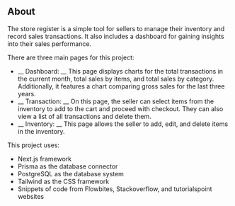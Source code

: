 ## About

The store register is a simple tool for sellers to manage their inventory and record sales transactions. It also includes a dashboard for gaining insights into their sales performance.

There are three main pages for this project:

- __ Dashboard: __ This page displays charts for the total transactions in the current month, total sales by items, and total sales by category. Additionally, it features a chart comparing gross sales for the last three years.
- __ Transaction: __ On this page, the seller can select items from the inventory to add to the cart and proceed with checkout. They can also view a list of all transactions and delete them.
- __ Inventory: __ This page allows the seller to add, edit, and delete items in the inventory.


This project uses:

- Next.js framework
- Prisma as the database connector
- PostgreSQL as the database system
- Tailwind as the CSS framework
- Snippets of code from Flowbites, Stackoverflow, and tutorialspoint websites